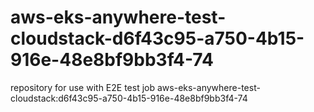 # aws-eks-anywhere-test-cloudstack-d6f43c95-a750-4b15-916e-48e8bf9bb3f4-74
repository for use with E2E test job aws-eks-anywhere-test-cloudstack:d6f43c95-a750-4b15-916e-48e8bf9bb3f4-74
